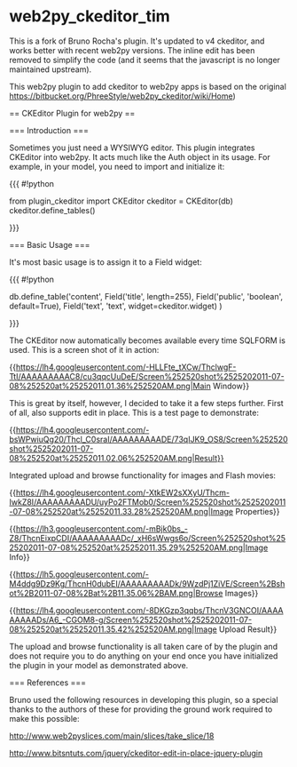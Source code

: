 web2py_ckeditor_tim
===============

This is a fork of Bruno Rocha's plugin.
It's updated to v4 ckeditor, and works better with recent web2py versions.
The inline edit has been removed to simplify the code (and it seems that the javascript is no longer maintained upstream).


This web2py plugin to add ckeditor to web2py apps is based on the original https://bitbucket.org/PhreeStyle/web2py_ckeditor/wiki/Home)


== CKEditor Plugin for web2py ==

=== Introduction ===

Sometimes you just need a WYSIWYG editor. This plugin integrates CKEditor into web2py. It acts much like the Auth object in its usage. For example, in your model, you need to import and initialize it:

{{{
#!python

from plugin_ckeditor import CKEditor
ckeditor = CKEditor(db)
ckeditor.define_tables()

}}}

=== Basic Usage ===

It's most basic usage is to assign it to a Field widget:

{{{
#!python

db.define_table('content',
    Field('title', length=255),
    Field('public', 'boolean', default=True),
    Field('text', 'text', widget=ckeditor.widget)
)

}}}

The CKEditor now automatically becomes available every time SQLFORM is used. This is a screen shot of it in action:

{{https://lh4.googleusercontent.com/-HLLFte_tXCw/ThclwgF-TtI/AAAAAAAAAC8/cu3qqcUuDeE/Screen%252520shot%2525202011-07-08%252520at%25252011.01.36%252520AM.png|Main Window}}

This is great by itself, however, I decided to take it a few steps further. First of all, also supports edit in place. This is a test page to demonstrate:

{{https://lh4.googleusercontent.com/-bsWPwiuQg20/Thcl_C0sraI/AAAAAAAAADE/73qIJK9_OS8/Screen%252520shot%2525202011-07-08%252520at%25252011.02.06%252520AM.png|Result}}

Integrated upload and browse functionality for images and Flash movies:

{{https://lh4.googleusercontent.com/-XtkEW2sXXyU/Thcm-IwkZ8I/AAAAAAAAADU/uyPo2FTMob0/Screen%252520shot%2525202011-07-08%252520at%25252011.33.28%252520AM.png|Image Properties}}

{{https://lh3.googleusercontent.com/-mBjk0bs_-Z8/ThcnEixpCDI/AAAAAAAAADc/_xH6sWwgs6o/Screen%252520shot%2525202011-07-08%252520at%25252011.35.29%252520AM.png|Image Info}}

{{https://lh5.googleusercontent.com/-M4ddg9Dz9Kg/ThcnH0dubEI/AAAAAAAAADk/9WzdPj1ZiVE/Screen%2Bshot%2B2011-07-08%2Bat%2B11.35.06%2BAM.png|Browse Images}}

{{https://lh4.googleusercontent.com/-8DKGzp3qqbs/ThcnV3GNCOI/AAAAAAAAADs/A6_-CGOM8-g/Screen%252520shot%2525202011-07-08%252520at%25252011.35.42%252520AM.png|Image Upload Result}}

The upload and browse functionality is all taken care of by the plugin and does not require you to do anything on your end once you have initialized the plugin in your model as demonstrated above.

=== References ===

Bruno used the following resources in developing this plugin, so a special thanks to the authors of these for providing the ground work required to make this possible:

http://www.web2pyslices.com/main/slices/take_slice/18

http://www.bitsntuts.com/jquery/ckeditor-edit-in-place-jquery-plugin

